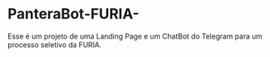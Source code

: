 # PanteraBot-FURIA-
Esse é um projeto de uma Landing Page e um ChatBot do Telegram para um processo seletivo da FURIA.
